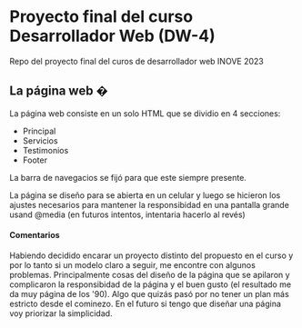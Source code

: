 # Proyecto final del curso Desarrollador Web (DW-4)
Repo del proyecto final del curos de desarrollador web INOVE 2023

## La página web �
La página web consiste en un solo HTML que se dividio en 4 secciones:
- Principal
- Servicios
- Testimonios
- Footer

La barra de navegacios se fijó para que este siempre presente.

La página se diseño para se abierta en un celular y luego se hicieron los ajustes necesarios para mantener la responsibidad en una pantalla grande usand @media
(en futuros intentos, intentaria hacerlo al revés)

#### Comentarios 
Habiendo decidido encarar un proyecto distinto del propuesto en el curso y por lo tanto si un modelo claro a seguir, me encontre con algunos problemas.
Principalmente cosas del diseño de la página que se apilaron y complicaron la responsibidad de la página y el buen gusto (el resultado me da muy página de los '90).
Algo que quizás pasó por no tener un plan más estricto desde el cominezo.
En el futuro si tengo que diseñar una página voy priorizar la simplicidad.
